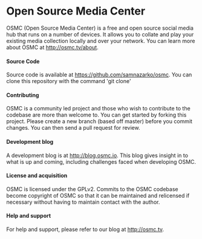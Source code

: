 # Open Source Media Center

OSMC (Open Source Media Center) is a free and open source social media hub that runs on a number of devices. It allows you to collate and play your existing media collection locally and over your network. You can learn more about OSMC at http://osmc.tv/about. 

#### Source Code ####

Source code is available at https://github.com/samnazarko/osmc. You can clone this repository with the command 'git clone' 

#### Contributing ####

OSMC is a community led project and those who wish to contribute to the codebase are more than welcome to. You can get started by forking this project. Please create a new branch (based off master) before you commit changes. You can then send a pull request for review. 

#### Development blog ####

A development blog is at http://blog.osmc.io. This blog gives insight in to what is up and coming, including challenges faced when developing OSMC.

#### License and acquisition ####

OSMC is licensed under the GPLv2. Commits to the OSMC codebase become copyright of OSMC so that it can be maintained and relicensed if necessary without having to maintain contact with the author.

#### Help and support ####

For help and support, please refer to our blog at http://osmc.tv. 
